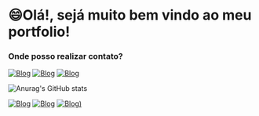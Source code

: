 # 😄Olá!, sejá muito bem vindo ao meu portfolio!

### Onde posso realizar contato?
[![Blog](https://img.shields.io/badge/Gmail-D14836?style=for-the-badge&logo=gmail&logoColor=white)]()
[![Blog](https://img.shields.io/badge/WhatsApp-25D366?style=for-the-badge&logo=whatsapp&logoColor=white)](https://api.whatsapp.com/send?phone=5519989437565&text=Ol%C3%A1!%2C%20voc%C3%AA%20que%20veio%20pelo%20GitHub%2C%20esse%20%C3%A9%20meu%20contato%20oficial%20do%20WhatsApp!)
[![Blog](https://img.shields.io/badge/Facebook-1877F2?style=for-the-badge&logo=facebook&logoColor=white)]()

![Anurag's GitHub stats](https://github-readme-stats.vercel.app/api?username=anuraghazra&show_icons=true&theme=transparent)

[![Blog](https://img.shields.io/badge/Pinterest-%23E60023.svg?&style=for-the-badge&logo=Pinterest&logoColor=white)]()
[![Blog](https://img.shields.io/badge/Instagram-E4405F?style=for-the-badge&logo=instagram&logoColor=white)]()
[![Blog](https://img.shields.io/badge/Discord-7289DA?style=for-the-badge&logo=discord&logoColor=white))]()
